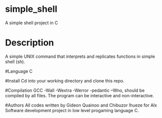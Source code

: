 # simple_shell
A simple shell project in C

# Description
A simple UNIX command that interprets and replicates functions in simple shell (sh).

#Language
C

#Install
Cd into your working directory and clone this repo.

#Compilation
GCC -Wall -Wextra -Werror -pedantic –Wno, should be compiled by all files. The program can be interactive and non-interactive.

#Authors
All codes written by Gideon Quainoo and Chibuzor Ihueze for Alx Software development project in low level progaming language C.
